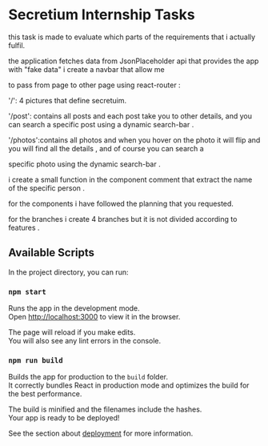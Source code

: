 # Secretium Internship Tasks

this task is made to evaluate which parts of the requirements that i actually fulfil.

the application fetches data from JsonPlaceholder api that provides the app with "fake data" i create a navbar that allow me

to pass from page to other page using react-router :

'/': 4 pictures that define secretuim.

'/post': contains all posts and each post take you to other details, and you can search a specific post using a dynamic search-bar .

'/photos':contains all photos and when you hover on the photo it will flip and you will find all the details , and of course you can search a

specific photo using the dynamic search-bar .

i create a small function in the component comment that extract the name of the specific person .

for the components i have followed the planning that you requested.

for the branches i create 4 branches but it is not divided according to features .

## Available Scripts

In the project directory, you can run:

### `npm start`

Runs the app in the development mode.\
Open [http://localhost:3000](http://localhost:3000) to view it in the browser.

The page will reload if you make edits.\
You will also see any lint errors in the console.

### `npm run build`

Builds the app for production to the `build` folder.\
It correctly bundles React in production mode and optimizes the build for the best performance.

The build is minified and the filenames include the hashes.\
Your app is ready to be deployed!

See the section about [deployment](https://facebook.github.io/create-react-app/docs/deployment) for more information.
